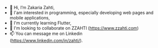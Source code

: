 - 👋 Hi, I’m Zakaria Zahti,
- 👀 I'am interested in programming, especially developing web pages and mobile applications,
- 🌱 I'm currently learning Flutter,
- 💞️ I'm looking to collaborate on ZZAHTI (https://www.zzahti.com)
- 📫 You can message me on Linkedin (https://www.linkedin.com/in/zahti/).

<!---
zzahti/zzahti is a ✨ special ✨ repository because its `README.md` (this file) appears on your GitHub profile.
You can click the Preview link to take a look at your changes.
--->
